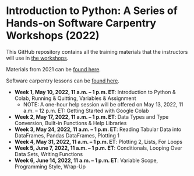 # Introduction to Python: A Series of Hands-on Software Carpentry Workshops (2022)

This GitHub repository contains all the training materials that the instructors will use in [the workshops](https://ncihub.org/groups/dslx/events/introduction_to_python_a_series_of_hands-on_software_carpentry_workshops_2022).

Materials from 2021 can be [found here](./2021_materials).

Software carpentry lessons can be [found here](http://swcarpentry.github.io/python-novice-gapminder/).

* **Week 1, May 10, 2022, 11 a.m. – 1 p.m. ET**: Introduction to Python & Colab, Running & Quitting, Variables & Assignment
  * NOTE: A one-hour help session will be offered on May 13, 2022, 11 a.m. – 12 p.m. ET: Getting Started with Google Colab
* **Week 2, May 17, 2022, 11 a.m. – 1 p.m. ET**: Data Types and Type Conversion, Built-in Functions & Help Libraries
* **Week 3, May 24, 2022, 11 a.m. – 1 p.m. ET**: Reading Tabular Data into DataFrames, Pandas DataFrames, Plotting 1
* **Week 4, May 31, 2022, 11 a.m. – 1 p.m. ET**: Plotting 2, Lists, For Loops
* **Week 5, June 7, 2022, 11 a.m. – 1 p.m. ET**: Conditionals, Looping Over Data Sets, Writing Functions
* **Week 6, June 14, 2022, 11 a.m. – 1 p.m. ET**: Variable Scope, Programming Style, Wrap-Up
